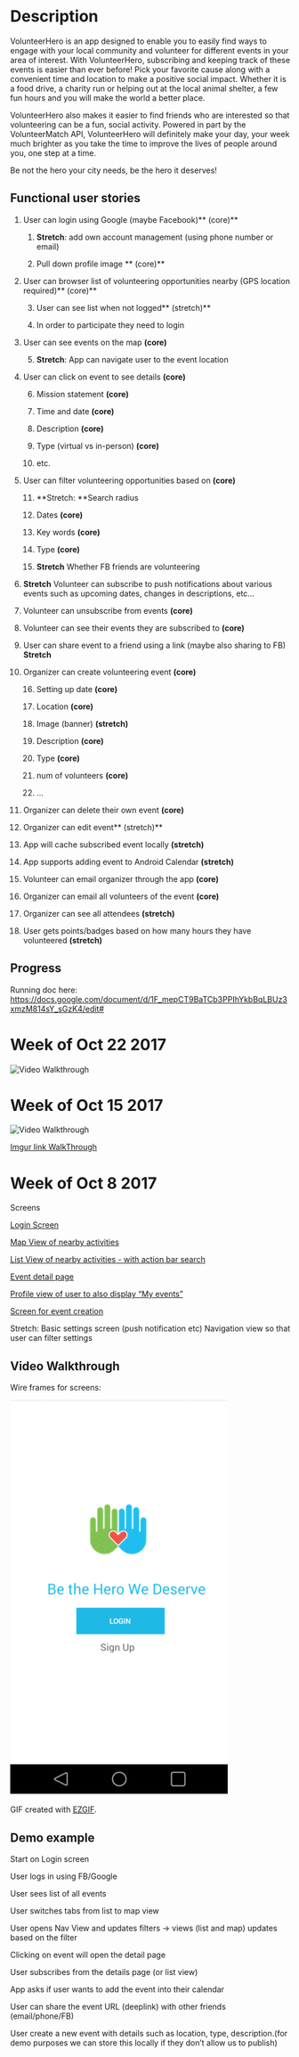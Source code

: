 # Description

VolunteerHero is an app designed to enable you to easily find ways to engage with your local community and
volunteer for different events in your area of interest. With VolunteerHero, subscribing and keeping track of 
these events is easier than ever before! Pick your favorite cause along with a convenient time and location
to make a positive social impact. Whether it is a food drive, a charity run or helping out at the local animal
shelter, a few fun hours and you will make the world a better place.

VolunteerHero also makes it easier to find friends who are interested so that volunteering can be a fun, social
activity. Powered in part by the VolunteerMatch API, VolunteerHero will definitely make your day, your week much
brighter as you take the time to improve the lives of people around you, one step at a time.

Be not the hero your city needs, be the hero it deserves!


## Functional user stories

1. User can login using Google (maybe Facebook)** (core)**

    1. **Stretch**: add own account management (using phone number or email)

    2. Pull down profile image ** (core)**

2. User can browser list of volunteering opportunities nearby (GPS location required)** (core)**

    3. User can see list when not logged** (stretch)**

    4. In order to participate they need to login

3. User can see events on the map **(core)**

    5. **Stretch**: App can navigate user to the event location

4. User can click on event to see details **(core)**

    6. Mission statement **(core)**

    7. Time and date **(core)**

    8. Description  **(core)**

    9. Type (virtual vs in-person) **(core)**

    10. etc.

5. User can filter volunteering opportunities based on **(core)**

    11. **Stretch: **Search radius

    12. Dates **(core)**

    13. Key words **(core)**

    14. Type **(core)**

    15. **Stretch** Whether FB friends are volunteering

6. **Stretch** Volunteer can subscribe to push notifications about various events such as upcoming dates, changes in descriptions, etc…

7. Volunteer can unsubscribe from events **(core)**

8. Volunteer can see their events they are subscribed to **(core)**

9. User can share event to a friend using a link (maybe also sharing to FB) **Stretch**

10. Organizer can create volunteering event **(core)**

    16. Setting up date **(core)**

    17. Location **(core)**

    18. Image (banner) **(stretch)**

    19. Description **(core)**

    20. Type **(core)**

    21. num of volunteers **(core)**

    22. …

11. Organizer can delete their own event **(core)**

12. Organizer can edit event** (stretch)**

13. App will cache subscribed event locally **(stretch)**

14. App supports adding event to Android Calendar **(stretch)**

15. Volunteer can email organizer through the app **(core)**

16. Organizer can email all volunteers of the event **(core)**

17. Organizer can see all attendees **(stretch)**

18. User gets points/badges based on how many hours they have volunteered **(stretch)**


## Progress

Running doc here: https://docs.google.com/document/d/1F_mepCT9BaTCb3PPIhYkbBqLBUz3xmzM814sY_sGzK4/edit#

# Week of Oct 22 2017

<img src='https://github.com/VolunteerForce/main/blob/master/VolunteerHero.gif' title='Video Walkthrough' width='' alt='Video Walkthrough' />


# Week of Oct 15 2017

<img src='https://github.com/VolunteerForce/main/blob/master/codepath-volunteerhero-sub-1.gif' title='Video Walkthrough' width='' alt='Video Walkthrough' />


[Imgur link WalkThrough](https://imgur.com/a/QISf5)

# Week of Oct 8 2017

Screens

[Login Screen](https://imgur.com/V9zddc5)

[Map View of nearby activities](https://imgur.com/ziC9zj6)

[List View of nearby activities - with action bar search](https://imgur.com/1HBpTVe)

[Event detail page](https://www.dropbox.com/s/qtspa9rii50kdvh/Screenshot%202017-10-07%2016.34.30.png?dl=0)

[Profile view of user to also display “My events”](https://imgur.com/ykAYJbw)

[Screen for event creation](https://www.dropbox.com/s/pdy6f8popubkm3y/Screenshot%202017-10-07%2016.36.26.png?dl=0)

Stretch: Basic settings screen (push notification etc)
Navigation view so that user can filter settings

## Video Walkthrough

Wire frames for screens:

<img src='https://github.com/VolunteerForce/main/blob/master/ScreenDesigns/VolunteerHero_wireframes.gif' title='Video Walkthrough' width='' alt='Video Walkthrough' />

GIF created with [EZGIF](https://ezgif.com/maker/ezgif-3-837bdecf-gif-equalized).

## Demo example

Start on Login screen

User logs in using FB/Google

User sees list of all events

User switches tabs from list to map view

User opens Nav View and updates filters -> views (list and map) updates based on the filter

Clicking on event will open the detail page

User subscribes from the details page (or list view)

App asks if user wants to add the event into their calendar

User can share the event URL (deeplink) with other friends (email/phone/FB)

User create a new event with details such as location, type, description.(for demo purposes we can store this locally if they don’t allow us to publish)

